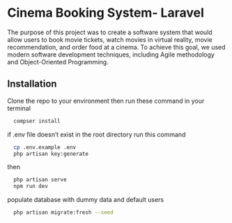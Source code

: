 
# Cinema Booking System- Laravel

The purpose of this project was to create a software system that would allow users to book movie tickets, watch movies in virtual reality, movie recommendation, and order food at a cinema. To achieve this goal, we used modern software development techniques, including Agile methodology and Object-Oriented Programming.



## Installation

Clone the repo to your environment then run these command in your terminal

```bash
  compser install
```
if .env file doesn’t exist in the root directory run this command
```bash
  cp .env.example .env
  php artisan key:generate
```
then 
```bash
  php artisan serve
  npm run dev
```
populate database with dummy data and default users
```bash
  php artisan migrate:fresh --seed
```
    